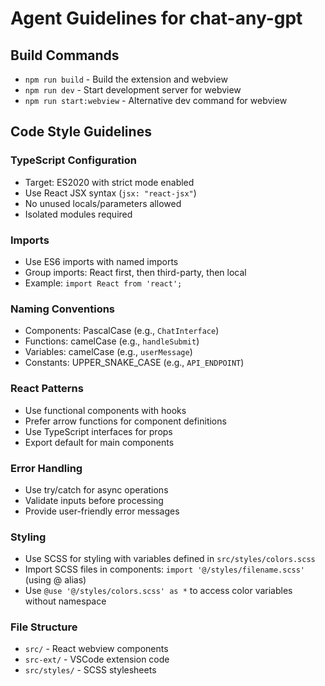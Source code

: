 # Agent Guidelines for chat-any-gpt

## Build Commands
- `npm run build` - Build the extension and webview
- `npm run dev` - Start development server for webview
- `npm run start:webview` - Alternative dev command for webview

## Code Style Guidelines

### TypeScript Configuration
- Target: ES2020 with strict mode enabled
- Use React JSX syntax (`jsx: "react-jsx"`)
- No unused locals/parameters allowed
- Isolated modules required

### Imports
- Use ES6 imports with named imports
- Group imports: React first, then third-party, then local
- Example: `import React from 'react';`

### Naming Conventions
- Components: PascalCase (e.g., `ChatInterface`)
- Functions: camelCase (e.g., `handleSubmit`)
- Variables: camelCase (e.g., `userMessage`)
- Constants: UPPER_SNAKE_CASE (e.g., `API_ENDPOINT`)

### React Patterns
- Use functional components with hooks
- Prefer arrow functions for component definitions
- Use TypeScript interfaces for props
- Export default for main components

### Error Handling
- Use try/catch for async operations
- Validate inputs before processing
- Provide user-friendly error messages

### Styling
- Use SCSS for styling with variables defined in `src/styles/colors.scss`
- Import SCSS files in components: `import '@/styles/filename.scss'` (using @ alias)
- Use `@use '@/styles/colors.scss' as *` to access color variables without namespace

### File Structure
- `src/` - React webview components
- `src-ext/` - VSCode extension code
- `src/styles/` - SCSS stylesheets